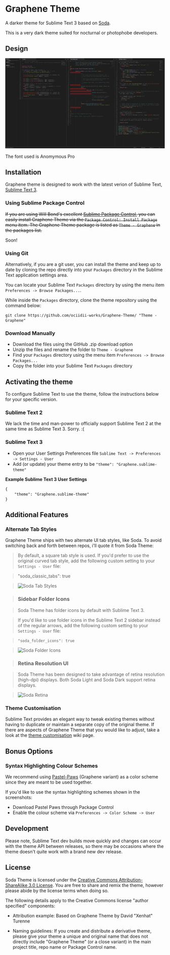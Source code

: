 # Graphene Theme

A darker theme for Sublime Text 3 based on [Soda](http://buymeasoda.github.com/soda-theme/).

This is a very dark theme suited for nocturnal or photophobe developers.

## Design

 [![Preview][thumb]][full]
 
 The font used is Anomymous Pro

## Installation

Graphene theme is designed to work with the latest verion of Sublime Text, [Sublime Text 3](http://www.sublimetext.com/3dev).

### Using Sublime Package Control

~~If you are using Will Bond's excellent [Sublime Package Control](http://wbond.net/sublime_packages/package_control), you can easily install Graphene Theme via the `Package Control: Install Package` menu item. The Graphene Theme package is listed as `Theme - Graphene` in the packages list.~~

Soon!

### Using Git

Alternatively, if you are a git user, you can install the theme and keep up to date by cloning the repo directly into your `Packages` directory in the Sublime Text application settings area.

You can locate your Sublime Text `Packages` directory by using the menu item `Preferences -> Browse Packages...`.

While inside the `Packages` directory, clone the theme repository using the command below:

    git clone https://github.com/ociidii-works/Graphene-Theme/ "Theme - Graphene"

### Download Manually

* Download the files using the GitHub .zip download option
* Unzip the files and rename the folder to `Theme - Graphene`
* Find your `Packages` directory using the menu item  `Preferences -> Browse Packages...`
* Copy the folder into your Sublime Text `Packages` directory

## Activating the theme

To configure Sublime Text to use the theme, follow the instructions below for your specific version.

### Sublime Text 2

We lack the time and man-power to officially support Sublime Text 2 at the same time as Sublime Text 3. Sorry. :(

### Sublime Text 3

* Open your User Settings Preferences file `Sublime Text -> Preferences -> Settings - User`
* Add (or update) your theme entry to be `"theme": "Graphene.sublime-theme"`

**Example Sublime Text 3 User Settings**

    {
        "theme": "Graphene.sublime-theme"
    }

## Additional Features

### Alternate Tab Styles

Graphene Theme ships with two alternate UI tab styles, like Soda.
To avoid switching back and forth between repos, i'll quote it from Soda Theme:

> By default, a square tab style is used. If you'd prefer to use the original curved tab style, add the following custom setting to your `Settings - User` file:

>    "soda_classic_tabs": true

> ![Soda Tab Styles](http://buymeasoda.github.com/soda-theme/images/features/multiple-tab-styles.png)

> ### Sidebar Folder Icons

> Soda Theme has folder icons by default with Sublime Text 3.

> If you'd like to use folder icons in the Sublime Text 2 sidebar instead of the regular arrows, add the following custom setting to your `Settings - User` file:

>     "soda_folder_icons": true

> ![Soda Folder Icons](http://buymeasoda.github.com/soda-theme/images/features/sidebar-folder-icons.png)

> ### Retina Resolution UI

> Soda Theme has been designed to take advantage of retina resolution (high-dpi) displays. Both Soda Light and Soda Dark support retina displays.

> ![Soda Retina](http://buymeasoda.github.com/soda-theme/images/features/soda-retina.png)

### Theme Customisation

Sublime Text provides an elegant way to tweak existing themes without having to duplicate or maintain a separate copy of the original theme. If there are aspects of Graphene Theme that you would like to adjust, take a look at the [theme customisation](https://github.com/buymeasoda/soda-theme/wiki/Theme-customisation) wiki page.

## Bonus Options

### Syntax Highlighting Colour Schemes

We recommend using [Pastel-Paws](https://github.com/Ociidii-Works/pastel_paws) (Graphene variant) as a color scheme since they are meant to be used together.

If you'd like to use the syntax highlighting schemes shown in the screenshots:

* Download Pastel Paws through Package Control
* Enable the colour scheme via `Preferences -> Color Scheme -> User`

## Development

Please note, Sublime Text dev builds move quickly and changes can occur with the theme API between releases, so there may be occasions where the theme doesn't quite work with a brand new dev release.

## License

Soda Theme is licensed under the [Creative Commons Attribution-ShareAlike 3.0 License](http://creativecommons.org/licenses/by-sa/3.0/). You are free to share and remix the theme, however please abide by the license terms when doing so.

The following details apply to the Creative Commons license "author specified" components:

* Attribution example: Based on Graphene Theme by David "Xenhat" Turenne

* Naming guidelines: If you create and distribute a derivative theme, please give your theme a unique and original name that does not directly include "Graphene Theme" (or a close variant) in the main project title, repo name or Package Control name.

[thumb]: https://raw.githubusercontent.com/Ociidii-Works/Graphene-Theme/master/preview/graphene_thumb.png
[full]: https://raw.githubusercontent.com/Ociidii-Works/Graphene-Theme/master/preview/graphene_full.png
